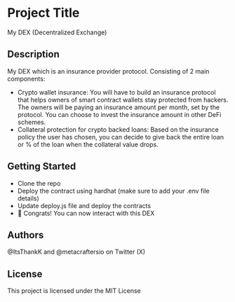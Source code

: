 # Project Title
My DEX (Decentralized Exchange)

## Description
My DEX which is an insurance provider protocol.
Consisting of 2 main components:

- Crypto wallet insurance: You will have to build an insurance protocol that helps owners of smart contract wallets stay protected from hackers. The owners will be paying an insurance amount per month, set by the protocol. You can choose to invest the insurance amount in other DeFi schemes.
- Collateral protection for crypto backed loans: Based on the insurance policy the user has chosen, you can decide to give back the entire loan or % of the loan when the collateral value drops.

## Getting Started
- Clone the repo
- Deploy the contract using hardhat (make sure to add your .env file details)
- Update deploy.js file and deploy the contracts
- 🎉 Congrats! You can now interact with this DEX
  
## Authors
@ItsThankK and @metacraftersio on Twitter (X)

## License
This project is licensed under the MIT License